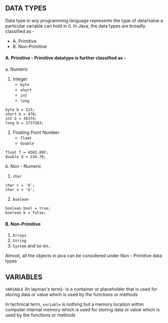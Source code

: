 

## DATA TYPES ##

Data type in any programming language represents the type of data/value a particular variable can hold in it.
In Java, the data types are broadly classified as -
- A. Primitive
- B. Non-Primitive

#### A. Primitive - Primitive datatype is further classified as -
a. Numeric
  1. Integer
        + `byte`
        + `short`
        + `int`
        + `long`

```
byte b = 123;
short b = 478;
int b = 36374;
long b = 2737383;
```
  2. Floating Point Number
        + `float`
        + `double`

```
float f = 4563.89F;
double d = 234.78;
```
b. Non - Numeric
  1. `char`
  ```
  char c = 'A';
  char x = '&';
  ```
  2. `boolean`
  ```
  boolean bool = true;
  boolean b = false;
  ```

#### B. Non-Primitive
1. `Arrays`
2. `String`
3. `System` and so on..

Almost, all the objects in java can be considered under Non - Primitive data types

## VARIABLES ##

`VARIABLE` (In layman's term)- is a container or placeholder that is used for storing data or value which is used by the functions or methods

In technical term, `variable` is nothing but a memory location within computer internal memory which is used for storing data or value which is used by the functions or methods
